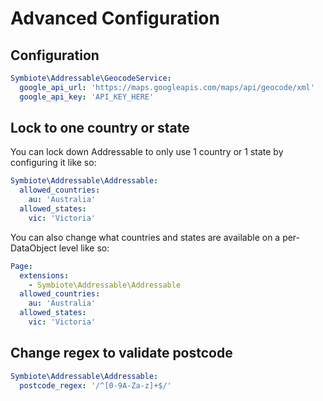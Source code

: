 # Advanced Configuration


## Configuration

```yml
Symbiote\Addressable\GeocodeService:
  google_api_url: 'https://maps.googleapis.com/maps/api/geocode/xml'
  google_api_key: 'API_KEY_HERE'
```

## Lock to one country or state

You can lock down Addressable to only use 1 country or 1 state by configuring it like so:

```yml
Symbiote\Addressable\Addressable:
  allowed_countries:
    au: 'Australia'
  allowed_states:
    vic: 'Victoria'
```

You can also change what countries and states are available on a per-DataObject level like so:
```yml
Page:
  extensions:
    - Symbiote\Addressable\Addressable
  allowed_countries:
    au: 'Australia'
  allowed_states:
    vic: 'Victoria'
```

## Change regex to validate postcode

```yml
Symbiote\Addressable\Addressable:
  postcode_regex: '/^[0-9A-Za-z]+$/'
```
